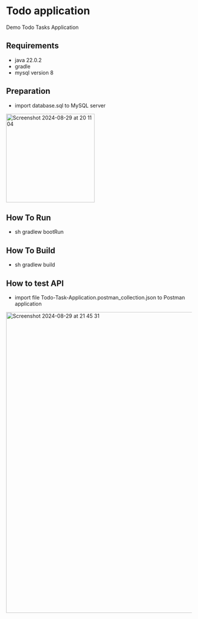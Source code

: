 # Todo application
Demo Todo Tasks Application 

## Requirements 
- java 22.0.2 
- gradle
- mysql version 8

## Preparation
- import database.sql to MySQL server
<img width="240" alt="Screenshot 2024-08-29 at 20 11 04" src="https://github.com/user-attachments/assets/e942b72a-501b-4c19-9d72-27d3423daa85">


## How To Run
- sh gradlew bootRun

## How To Build
- sh gradlew build

## How to test API 
- import file Todo-Task-Application.postman_collection.json to Postman application


<img width="815" alt="Screenshot 2024-08-29 at 21 45 31" src="https://github.com/user-attachments/assets/8c390a4c-739e-401d-9cdd-14f439d249ad">

